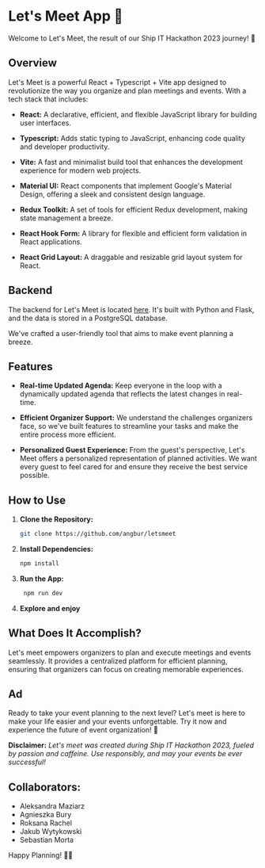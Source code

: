 # Let's Meet App 🚀

Welcome to Let's Meet, the result of our Ship IT Hackathon 2023 journey! 🌟

## Overview

Let's Meet is a powerful React + Typescript + Vite app designed to revolutionize the way you organize and plan meetings and events. With a tech stack that includes:

- **React:** A declarative, efficient, and flexible JavaScript library for building user interfaces.

- **Typescript:** Adds static typing to JavaScript, enhancing code quality and developer productivity.

- **Vite:** A fast and minimalist build tool that enhances the development experience for modern web projects.

- **Material UI:** React components that implement Google's Material Design, offering a sleek and consistent design language.

- **Redux Toolkit:** A set of tools for efficient Redux development, making state management a breeze.

- **React Hook Form:** A library for flexible and efficient form validation in React applications.

- **React Grid Layout:** A draggable and resizable grid layout system for React.

## Backend

The backend for Let's Meet is located [here](https://github.com/jakub-beep/letsmeet-back). It's built with Python and Flask, and the data is stored in a PostgreSQL database.

We've crafted a user-friendly tool that aims to make event planning a breeze.

## Features

- **Real-time Updated Agenda:** Keep everyone in the loop with a dynamically updated agenda that reflects the latest changes in real-time.

- **Efficient Organizer Support:** We understand the challenges organizers face, so we've built features to streamline your tasks and make the entire process more efficient.

- **Personalized Guest Experience:** From the guest's perspective, Let's Meet offers a personalized representation of planned activities. We want every guest to feel cared for and ensure they receive the best service possible.

## How to Use

1. **Clone the Repository:**
   ```bash
   git clone https://github.com/angbur/letsmeet

2. **Install Dependencies:**
   ```bash
   npm install

3. **Run the App:**
   ```bash
    npm run dev
    ```
3. **Explore and enjoy**

## What Does It Accomplish?

Let's meet empowers organizers to plan and execute meetings and events seamlessly. It provides a centralized platform for efficient planning, ensuring that organizers can focus on creating memorable experiences.

## Ad

Ready to take your event planning to the next level? Let's meet is here to make your life easier and your events unforgettable. Try it now and experience the future of event organization! 🎉

**Disclaimer:** *Let's meet was created during Ship IT Hackathon 2023, fueled by passion and caffeine. Use responsibly, and may your events be ever successful!*

## Collaborators: 
- Aleksandra Maziarz
- Agnieszka Bury
- Roksana Rachel
- Jakub Wytykowski
- Sebastian Morta

Happy Planning! 🚀✨
   
